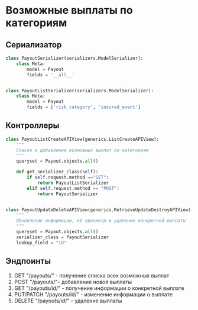 # Возможные выплаты по категориям

## Сериализатор
```python
class PayoutSerializer(serializers.ModelSerializer):
    class Meta:
        model = Payout
        fields = '__all__'


class PayoutListSerializer(serializers.ModelSerializer):
    class Meta:
        model = Payout
        fields = ['risk_category', 'insured_event']
```

## Контроллеры
```python
class PayoutListCreateAPIView(generics.ListCreateAPIView):
    """
    Список и добавление возможных выплат по категориям
    """
    queryset = Payout.objects.all()

    def get_serializer_class(self):
        if self.request.method =="GET":
            return PayoutListSerializer
        elif self.request.method == "POST":
            return PayoutSerializer


class PayoutUpdateDeleteAPIView(generics.RetrieveUpdateDestroyAPIView):
    """
    Обновление информации, её просмотр и удаление конкретной выплаты
    """
    queryset = Payout.objects.all()
    serializer_class = PayoutSerializer
    lookup_field = "id"
```

## Эндпоинты
1. GET "/payouts/" - получение списка всех возможных выплат
2. POST "/payouts/"- добавление новой выплаты
3. GET "/payouts/id/" - получение информации о конкретной выплате
4. PUT/PATCH "/payouts/id/" - изменение информации о выплате
5. DELETE "/payouts/id/" - удаление выплаты
